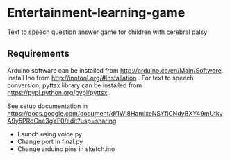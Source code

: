 Entertainment-learning-game
===========================

Text to speech question answer game for children with cerebral palsy

Requirements
-------------
Arduino software can be installed from http://arduino.cc/en/Main/Software. 
Install Ino from http://inotool.org/#installation . 
For text to speech conversion, pyttsx library can be installed from https://pypi.python.org/pypi/pyttsx .

See setup documentation in https://docs.google.com/document/d/1Wi8HamlxeNSYfjCNdyBXY49mUtkvA9y5PRdCne3gYF0/edit?usp=sharing

- Launch using voice.py
- Change port in final.py
- Change arduino pins in sketch.ino
